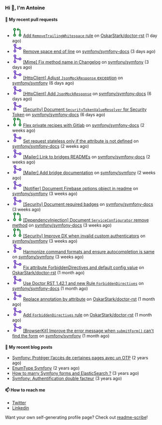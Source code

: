 ### Hi 👋, I'm Antoine

#### 👷 My recent pull requests

- ![](./assets/pr-open.svg) [Add `RemoveTrailingWhitespace` rule](https://github.com/OskarStark/doctor-rst/pull/1388) on [OskarStark/doctor-rst](https://github.com/OskarStark/doctor-rst) (1 day ago)
- ![](./assets/pr-merged.svg) [Remove space end of line](https://github.com/symfony/symfony-docs/pull/18262) on [symfony/symfony-docs](https://github.com/symfony/symfony-docs) (3 days ago)
- ![](./assets/pr-merged.svg) [[Mime] Fix method name in Changelog](https://github.com/symfony/symfony/pull/50166) on [symfony/symfony](https://github.com/symfony/symfony) (3 days ago)
- ![](./assets/pr-merged.svg) [[HttpClient] Adjust `JsonMockResponse` exception](https://github.com/symfony/symfony/pull/50123) on [symfony/symfony](https://github.com/symfony/symfony) (6 days ago)
- ![](./assets/pr-merged.svg) [[HttpClient] Add `JsonMockResponse`](https://github.com/symfony/symfony-docs/pull/18247) on [symfony/symfony-docs](https://github.com/symfony/symfony-docs) (6 days ago)
- ![](./assets/pr-merged.svg) [[Security] Document `SecurityTokenValueResolver` for Security Token](https://github.com/symfony/symfony-docs/pull/18246) on [symfony/symfony-docs](https://github.com/symfony/symfony-docs) (6 days ago)
- ![](./assets/pr-open.svg) [Flex private recipes with Gitlab](https://github.com/symfony/symfony-docs/pull/18196) on [symfony/symfony-docs](https://github.com/symfony/symfony-docs) (2 weeks ago)
- ![](./assets/pr-merged.svg) [Set request stateless only if the attribute is not defined](https://github.com/symfony/symfony-docs/pull/18195) on [symfony/symfony-docs](https://github.com/symfony/symfony-docs) (2 weeks ago)
- ![](./assets/pr-merged.svg) [[Mailer] Link to bridges READMEs](https://github.com/symfony/symfony-docs/pull/18185) on [symfony/symfony-docs](https://github.com/symfony/symfony-docs) (2 weeks ago)
- ![](./assets/pr-merged.svg) [[Mailer] Add bridge documentation](https://github.com/symfony/symfony/pull/49991) on [symfony/symfony](https://github.com/symfony/symfony) (2 weeks ago)
- ![](./assets/pr-merged.svg) [[Notifier] Document Firebase options object in readme](https://github.com/symfony/symfony/pull/49980) on [symfony/symfony](https://github.com/symfony/symfony) (3 weeks ago)
- ![](./assets/pr-merged.svg) [[Security] Document required badges](https://github.com/symfony/symfony-docs/pull/18180) on [symfony/symfony-docs](https://github.com/symfony/symfony-docs) (3 weeks ago)
- ![](./assets/pr-open.svg) [[DependencyInjection] Document `ServiceConfigurator` remove method](https://github.com/symfony/symfony-docs/pull/18178) on [symfony/symfony-docs](https://github.com/symfony/symfony-docs) (3 weeks ago)
- ![](./assets/pr-open.svg) [[Security] Improve DX when invalid custom authenticators](https://github.com/symfony/symfony/pull/49938) on [symfony/symfony](https://github.com/symfony/symfony) (3 weeks ago)
- ![](./assets/pr-merged.svg) [Harmonize command formats and ensure autocompletion is same](https://github.com/symfony/symfony/pull/49929) on [symfony/symfony](https://github.com/symfony/symfony) (3 weeks ago)
- ![](./assets/pr-merged.svg) [Fix attribute ForbiddenDirectives and default config value](https://github.com/OskarStark/doctor-rst/pull/1364) on [OskarStark/doctor-rst](https://github.com/OskarStark/doctor-rst) (1 month ago)
- ![](./assets/pr-merged.svg) [Use Doctor RST 1.42.1 and new Rule `ForbiddenDirectives`](https://github.com/symfony/symfony-docs/pull/18148) on [symfony/symfony-docs](https://github.com/symfony/symfony-docs) (1 month ago)
- ![](./assets/pr-merged.svg) [Replace annotation by attribute](https://github.com/OskarStark/doctor-rst/pull/1362) on [OskarStark/doctor-rst](https://github.com/OskarStark/doctor-rst) (1 month ago)
- ![](./assets/pr-merged.svg) [Add `ForbiddenDirectives` rule](https://github.com/OskarStark/doctor-rst/pull/1360) on [OskarStark/doctor-rst](https://github.com/OskarStark/doctor-rst) (1 month ago)
- ![](./assets/pr-merged.svg) [[BrowserKit] Improve the error message when `submitForm()` can&#39;t find the form](https://github.com/symfony/symfony/pull/49839) on [symfony/symfony](https://github.com/symfony/symfony) (1 month ago)


#### 📜 My recent blog posts

- [Symfony: Protéger l’accès de certaines pages avec un OTP](https://alamirault.medium.com/symfony-prot%C3%A9ger-lacc%C3%A8s-de-certaines-pages-avec-un-otp-4d72458e3d08?source=rss-cebacd5f419e------2) (2 years ago)
- [EnumType Symfony](https://alamirault.medium.com/enumtype-symfony-cf7dc32ca2f2?source=rss-cebacd5f419e------2) (2 years ago)
- [How to marry Symfony forms and ElasticSearch ?](https://alamirault.medium.com/how-to-marry-symfony-forms-and-elasticsearch-24a9ccefa185?source=rss-cebacd5f419e------2) (3 years ago)
- [Symfony: Authentification double facteur](https://alamirault.medium.com/symfony-authentification-double-facteur-a2be5d405420?source=rss-cebacd5f419e------2) (3 years ago)

#### 📫 How to reach me

- [Twitter](https://twitter.com/a_lamirault)
- [Linkedin](https://www.linkedin.com/in/antoine-lamirault-9a9a9a107/)

Want your own self-generating profile page? Check out [readme-scribe](https://github.com/muesli/readme-scribe)!
